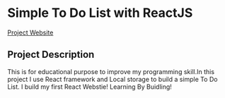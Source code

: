# Simple To Do List with ReactJS
[Project Website](https://smey-simple-to-do-list-reactjs.netlify.app/)

## Project Description
This is for educational purpose to improve my programming skill.In this project I use React framework and Local storage to build a simple To Do List. I build my first React Webstie! Learning By Buidling!
